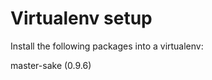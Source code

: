 Virtualenv setup
================
Install the following packages into a virtualenv:

master-sake (0.9.6)


